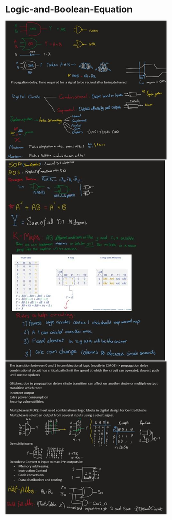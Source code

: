 # Logic-and-Boolean-Equation

![Image 3](../../Files/first-semester/eocs/3.jpg)
![Image 4](../../Files/first-semester/eocs/4.jpg)
![Image 5](../../Files/first-semester/eocs/5.jpg)